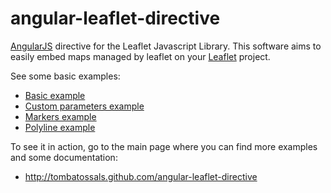 # angular-leaflet-directive

[AngularJS](http://angularjs.org/) directive for the Leaflet Javascript Library. This software aims to 
easily embed maps managed by leaflet on your [Leaflet](http://leaflet.cloudmade.com) project.

See some basic examples:

* [Basic example](http://tombatossals.github.io/angular-leaflet-directive/examples/simple-example.html)
* [Custom parameters example](http://tombatossals.github.io/angular-leaflet-directive/examples/custom-parameters-example.html)
* [Markers example](http://tombatossals.github.io/angular-leaflet-directive/examples/markers-example.html)
* [Polyline example](http://tombatossals.github.io/angular-leaflet-directive/examples/path-example.html)


To see it in action, go to the main page where you can find more examples and some documentation:

 * http://tombatossals.github.com/angular-leaflet-directive

